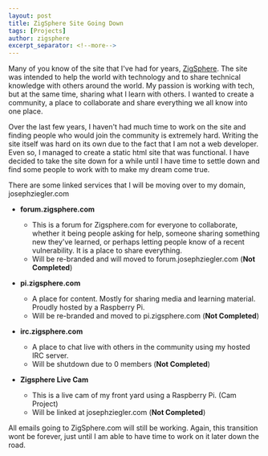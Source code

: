 ```yaml
---
layout: post
title: ZigSphere Site Going Down
tags: [Projects]
author: zigsphere
excerpt_separator: <!--more-->
---
```


Many of you know of the site that I've had for years, [ZigSphere](https://www.zigsphere.com). The site was intended to help the world with technology and to share technical knowledge with others around the world. My passion is working with tech, but at the same time, sharing what I learn with others. I wanted to create a community, a place to collaborate and share everything we all know into one place.

Over the last few years, I haven't had much time to work on the site and finding people who would join the community is extremely hard. Writing the site itself was hard on its own due to the fact that I am not a web developer. Even so, I managed to create a static html site that was functional. I have decided to take the site down for a while until I have time to settle down and find some people to work with to make my dream come true.

There are some linked services that I will be moving over to my domain, josephziegler.com

 - **forum.zigsphere.com**
   - This is a forum for Zigsphere.com for everyone to collaborate, whether it being people asking for help, someone sharing something new they've learned, or perhaps letting people know of a recent vulnerability. It is a place to share everything. 
   - Will be re-branded and will moved to forum.josephziegler.com (**Not Completed**)

 - **pi.zigsphere.com**
   - A place for content. Mostly for sharing media and learning material. Proudly hosted by a Raspberry Pi.
   - Will be re-branded and moved to pi.zigsphere.com (**Not Completed**)

 - **irc.zigsphere.com**
   - A place to chat live with others in the community using my hosted IRC server.
   - Will be shutdown due to 0 members (**Not Completed**)

 - **Zigsphere Live Cam**
   - This is a live cam of my front yard using a Raspberry Pi. (Cam Project)
   - Will be linked at josephziegler.com (**Not Completed**)

All emails going to ZigSphere.com will still be working. Again, this transition wont be forever, just until I am able to have time to work on it later down the road.